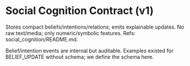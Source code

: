 # Social Cognition Contract (v1)

Stores compact beliefs/intentions/relations; emits explainable updates. No raw text/media; only numeric/symbolic features. Refs: social_cognition/README.md.

Belief/intention events are internal but auditable. Examples existed for BELIEF_UPDATE without schema; we define the schema here.
